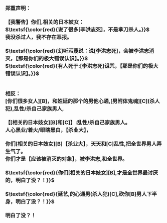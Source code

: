 <h3>
<br>郑重声明：
<br>
<br>【我警告】你们,相关的日本妓女：
<br>$\textsf{\color{red}{说了很多[李洪志死]，不是拿刀杀人。}}$
<br>我没杀过人，我不存在恶报。
<br>
<br>$\textsf{\color{red}{幻听污蔑说：说[李洪志死]，会被李洪志消灭，【那是你们的极大错误认识】。}}$
<br>$\textsf{\color{red}{有人死于:[李洪志死]诅咒，【那是你们的极大错误认识】。}}$
<br>
<br>
<br>相反：
<br>[你们很多女人][B]，和姓延的那个的男他心通,[男附体鬼魂][C](杀人犯),乱性/杀自己家族男人,
<br>
<br>【[相关的日本妓女][B]和[C]】:乱性/杀自己家族男人。
<br>人心黑业/着火/眼瞎黑白，【杀业大】，
<br>
<br>你们[相关的日本妓女][B]【杀业大】，天天和[C]乱性,把全世界男人弄生气了。
<br>你们才是【应该被消灭的对象】，被李洪志,和全世界。
<br>
<br>$\textsf{\color{red}{你们[相关的日本妓女][B],才是全世界最讨厌的，明白了没？！}}$
<br>
<br>$\textsf{\color{red}{延艺,的心通男(杀人犯)[C],砍你[B]男人下半身，明白了没？！}}$
<br>
<br>明白了没？！
</h3>
